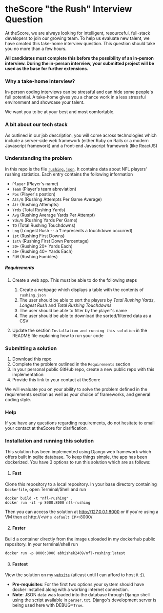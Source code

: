 # theScore "the Rush" Interview Question
At theScore, we are always looking for intelligent, resourceful, full-stack developers to join our growing team. To help us evaluate new talent, we have created this take-home interview question. This question should take you no more than a few hours.

**All candidates must complete this before the possibility of an in-person interview. During the in-person interview, your submitted project will be used as the base for further extensions.**

### Why a take-home interview?
In-person coding interviews can be stressful and can hide some people's full potential. A take-home gives you a chance work in a less stressful environment and showcase your talent.

We want you to be at your best and most comfortable.

### A bit about our tech stack
As outlined in our job description, you will come across technologies which include a server-side web framework (either Ruby on Rails or a modern Javascript framework) and a front-end Javascript framework (like ReactJS)

### Understanding the problem
In this repo is the file [`rushing.json`](/rushing.json). It contains data about NFL players' rushing statistics. Each entry contains the following information
* `Player` (Player's name)
* `Team` (Player's team abreviation)
* `Pos` (Player's postion)
* `Att/G` (Rushing Attempts Per Game Average)
* `Att` (Rushing Attempts)
* `Yrds` (Total Rushing Yards)
* `Avg` (Rushing Average Yards Per Attempt)
* `Yds/G` (Rushing Yards Per Game)
* `TD` (Total Rushing Touchdowns)
* `Lng` (Longest Rush -- a `T` represents a touchdown occurred)
* `1st` (Rushing First Downs)
* `1st%` (Rushing First Down Percentage)
* `20+` (Rushing 20+ Yards Each)
* `40+` (Rushing 40+ Yards Each)
* `FUM` (Rushing Fumbles)

##### Requirements
1. Create a web app. This must be able to do the following steps
    1. Create a webpage which displays a table with the contents of `rushing.json`
    2. The user should be able to sort the players by _Total Rushing Yards_, _Longest Rush_ and _Total Rushing Touchdowns_
    3. The user should be able to filter by the player's name
    4. The user should be able to download the sorted/filtered data as a CSV

2. Update the section `Installation and running this solution` in the README file explaining how to run your code

### Submitting a solution
1. Download this repo
2. Complete the problem outlined in the `Requirements` section
3. In your personal public GitHub repo, create a new public repo with this implementation
4. Provide this link to your contact at theScore

We will evaluate you on your ability to solve the problem defined in the requirements section as well as your choice of frameworks, and general coding style.

### Help
If you have any questions regarding requirements, do not hesitate to email your contact at theScore for clarification.

### Installation and running this solution
This solution has been implemented using Django web framework which offers built in sqlite database.
To keep things simple, the app has been dockerized.
You have 3 options to run this solution which are as follows:
1. #### __Fast__
Clone this repository to a local repository.
In your base directory containing `Dockerfile`, open Terminal/Shell and run 
```
docker build -t "nfl-rushing" .
docker run -it -p 8000:8000 nfl-rushing
```
Then you can access the solution at http://127.0.0.1:8000 or if you're using a VM then at http://<`VM's default IP`>:8000/

2. #### __Faster__
Build a container directly from the image uploaded in my dockerhub public repository.
In your terminal/shell run

`docker run -p 8000:8000 abhishek2409/nfl-rushing:latest`

3. #### __Fastest__
View the solution on my [`website`](http://159.89.32.177/) (atleast until I can afford to host it :)).

* __Pre-requisites__:
For the first two options your system should have docker installed along with a working internet connection.
* __Note__:
JSON data was loaded into the database through Django shell using the script available in [`parser.txt`](/parse.txt).
Django's development server is being used here with DEBUG=`True`.
